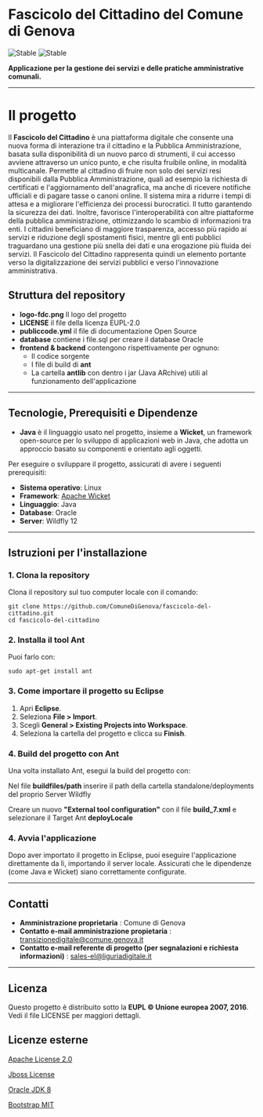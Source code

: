 
# Fascicolo del Cittadino del Comune di Genova

![Stable](https://img.shields.io/badge/Fascicolo_del_Cittadino-Active-brightgreen)
![Stable](https://img.shields.io/badge/Versione_1.25.3-Active-brightgreen)

**Applicazione per la gestione dei servizi e delle pratiche amministrative comunali.**

---

# Il progetto

Il **Fascicolo del Cittadino** è una piattaforma digitale che consente una nuova forma di interazione tra il cittadino e la Pubblica Amministrazione, basata sulla disponibilità di un nuovo parco di strumenti, il cui accesso avviene attraverso un unico punto, e che risulta fruibile online, in modalità multicanale.
Permette al cittadino di fruire non solo dei servizi resi disponibili dalla Pubblica Amministrazione, quali ad esempio la richiesta di certificati e l'aggiornamento dell'anagrafica, ma anche di ricevere notifiche ufficiali e di pagare tasse o canoni online. Il sistema mira a ridurre i tempi di attesa e a migliorare l'efficienza dei processi burocratici. Il tutto garantendo la sicurezza dei dati. Inoltre, favorisce l'interoperabilità con altre piattaforme della pubblica amministrazione, ottimizzando lo scambio di informazioni tra enti.
I cittadini beneficiano di maggiore trasparenza, accesso più rapido ai servizi e riduzione degli spostamenti fisici, mentre gli enti pubblici traguardano una gestione più snella dei dati e una erogazione più fluida dei servizi.
Il Fascicolo del Cittadino rappresenta quindi un elemento portante verso la digitalizzazione dei servizi pubblici e verso l'innovazione amministrativa.

## Struttura del repository

- **logo-fdc.png** Il logo del progetto
- **LICENSE** il file della licenza EUPL-2.0
- **publiccode.yml** il file di documentazione Open Source 
- **database** contiene i file.sql per creare il database Oracle
- **frontend & backend** contengono rispettivamente per ognuno:
  - Il codice sorgente
  - I file di build di **ant**
  - La cartella **antlib** con dentro i jar (Java ARchive) utili al funzionamento dell'applicazione

---

## Tecnologie, Prerequisiti e Dipendenze

- **Java** è il linguaggio usato nel progetto, insieme a **Wicket**, un framework open-source per lo sviluppo di applicazioni web in Java, che adotta un approccio basato su componenti e orientato agli oggetti.

Per eseguire o sviluppare il progetto, assicurati di avere i seguenti prerequisiti:

- **Sistema operativo**: Linux
- **Framework**: [Apache Wicket](https://wicket.apache.org/)
- **Linguaggio**: Java
- **Database**: Oracle
- **Server**: Wildfly 12

---

## Istruzioni per l'installazione

### 1. Clona la repository

Clona il repository sul tuo computer locale con il comando:

`git clone https://github.com/ComuneDiGenova/fascicolo-del-cittadino.git`  
`cd fascicolo-del-cittadino`

### 2. Installa il tool **Ant**

Puoi farlo con:

`sudo apt-get install ant`

### 3. Come importare il progetto su **Eclipse**

1. Apri **Eclipse**.
2. Seleziona **File > Import**.
3. Scegli **General > Existing Projects into Workspace**.
4. Seleziona la cartella del progetto e clicca su **Finish**.

### 4. Build del progetto con **Ant**

Una volta installato Ant, esegui la build del progetto con:

Nel file **buildfiles/path** inserire il path della cartella standalone/deployments del proprio Server Wildfly

Creare un nuovo **"External tool configuration"** con il file **build_7.xml** e selezionare il Target Ant **deployLocale**

### 4. Avvia l'applicazione

Dopo aver importato il progetto in Eclipse, puoi eseguire l'applicazione direttamente da lì, importando il server locale. Assicurati che le dipendenze (come Java e Wicket) siano correttamente configurate.

---

## Contatti

- **Amministrazione proprietaria** : Comune di Genova
- **Contatto e-mail amministrazione propietaria** : <transizionedigitale@comune.genova.it>
- **Contatto e-mail referente di progetto (per segnalazioni e richiesta informazioni)** : <sales-el@liguriadigitale.it>
  
---

## Licenza

Questo progetto è distribuito sotto la **EUPL © Unione europea 2007, 2016**. Vedi il file LICENSE per maggiori dettagli.

## Licenze esterne

[Apache License 2.0](https://www.apache.org/licenses/LICENSE-2.0.txt)

[Jboss License](https://docs.jboss.org/jbossas/admindevel326/html/apa.html)

[Oracle JDK 8](https://openjdk.org/legal/gplv2+ce.html)

[Bootstrap MIT](https://raw.githubusercontent.com/twbs/bootstrap/refs/tags/v4.0.0/LICENSE)
